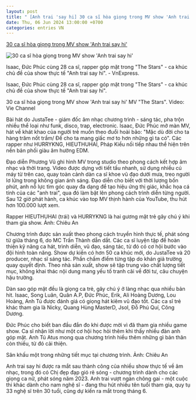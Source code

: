 ```yaml
---
layout: post
title: " [Anh trai 'say hi] 30 ca sĩ hòa giọng trong MV show 'Anh trai say hi'"
date: Thu, 06 Jun 2024 13:00:00 +0700
categories: entries VN
---
```

[30 ca sĩ hòa giọng trong MV show 'Anh trai say hi'](https://vnexpress.net/30-ca-si-hoa-giong-trong-mv-show-anh-trai-say-hi-4754940.html)

![30 ca sĩ hòa giọng trong MV show 'Anh trai say hi'](https://vcdn1-giaitri.vnecdn.net/2024/06/06/hieuthuhai-1-1717639370-5041-1717639567.jpg?w=1200&h=0&q=100&dpr=1&fit=crop&s=0uFYcyXEQyOs5RLu3tdccw)

Isaac, Đức Phúc cùng 28 ca sĩ, rapper góp mặt trong "The Stars" - ca khúc chủ đề của show thực tế "Anh trai say hi". - VnExpress.

Isaac, Đức Phúc cùng 28 ca sĩ, rapper góp mặt trong "The Stars" - ca khúc chủ đề của show thực tế "Anh trai say hi".

30 ca sĩ hòa giọng trong MV show 'Anh trai say hi' MV "The Stars". Video: Vie Channel

Bài hát do JustaTee - giám đốc âm nhạc chương trình - sáng tác, pha trộn nhiều thể loại như funk, disco, trap, electronic. Isaac, Đức Phúc mở màn MV, hát về khát khao của người trẻ muốn theo đuổi hoài bão: "Mặc dù đời cho ta hàng trăm nốt trầm/ Để cho ta mang giấc mơ to hơn những gì ta có". Các rapper như HURRYKNG, HIEUTHUHAI, Pháp Kiều nối tiếp nhau thể hiện trên nền bản phối giàu âm hưởng EDM.

Đạo diễn Phương Vũ ghi hình MV trong studio theo phong cách kết hợp âm nhạc và thời trang. Video được dựng với tiết tấu nhanh, sử dụng nhiều cú máy từ trên cao, quay toàn cảnh dàn ca sĩ khoe vũ đạo dưới mưa, treo người lơ lửng trong không gian ánh sáng. Đạo diễn cho biết với thời lượng bốn phút, anh nỗ lực tìm góc quay đa dạng để tạo hiệu ứng thị giác, khắc họa cá tính của các "anh trai", qua đó làm bật lên phong cách trình diễn từng người. Sau 12 giờ phát hành, ca khúc vào top MV thịnh hành của YouTube, thu hút hơn 100.000 lượt xem.

Rapper HIEUTHUHAI (trái) và HURRYKNG là hai gương mặt trẻ gây chú ý khi tham gia show. Ảnh: Chiêu An

Chương trình được sản xuất theo phong cách truyền hình thực tế, phát sóng từ giữa tháng 6, do MC Trấn Thành dẫn dắt. Các ca sĩ luyện tập để hoàn thiện kỹ năng ca hát, trình diễn, vũ đạo, sáng tác, từ đó có cơ hội bước vào đội hình toàn năng. Show dự kiến có hơn 50 ca khúc mới, do JustaTee và 20 producer, nhạc sĩ sáng tác. Phần chấm điểm từng tập do khán giả trường quay quyết định. Theo nhà sản xuất, show sẽ tập trung vào chất lượng tiết mục, không khai thác nội dung mang yếu tố tranh cãi về đời tư, câu chuyện hậu trường.

Dàn sao góp mặt đều là giọng ca trẻ, gây chú ý ở làng nhạc qua nhiều bản hit. Isaac, Song Luân, Quân A.P, Đức Phúc, Erik, Ali Hoàng Dương, Lou Hoàng, Anh Tú được đánh giá có giọng hát kiêm vũ đạo tốt. Các ca sĩ trẻ khác tham gia là Nicky, Quang Hùng MasterD, Jsol, Đỗ Phú Quí, Công Dương.

Đức Phúc cho biết ban đầu đắn đo khi được mời vì đã tham gia nhiều game show. Ca sĩ nhận lời như một cơ hội học hỏi thêm khi thấy nhiều đàn anh góp mặt. Anh Tú Atus mong qua chương trình hiểu thêm những gì bản thân còn thiếu, từ đó cải thiện.

Sân khấu một trong những tiết mục tại chương trình. Ảnh: Chiêu An

Anh trai say hi được ra mắt sau thành công của nhiều show thực tế về âm nhạc, trong đó có Chị đẹp đạp gió rẽ sóng - chương trình dành cho các giọng ca nữ, phát sóng năm 2023. Anh trai vượt ngàn chông gai - một cuộc thi khác dành cho nam nghệ sĩ - đang thu hút nhiều tên tuổi tham gia, quy tụ 33 nghệ sĩ trên 30 tuổi, cũng dự kiến ra mắt trong tháng 6.

